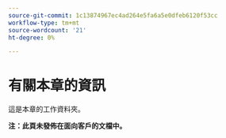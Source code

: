 ```yaml
---
source-git-commit: 1c13874967ec4ad264e5fa6a5e0dfeb6120f53cc
workflow-type: tm+mt
source-wordcount: '21'
ht-degree: 0%

---
```

# 有關本章的資訊

這是本章的工作資料夾。

**注：此頁未發佈在面向客戶的文檔中。**
